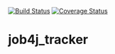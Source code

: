 [![Build Status](https://travis-ci.com/skrasavin/job4j_tracker.svg?branch=master)](https://travis-ci.com/skrasavin/job4j_tracker)
[![Coverage Status](https://codecov.io/gh/skrasavin/job4j_tracker/branch/master/graph/badge.svg?token=GUN2XYO9JN)](https://codecov.io/gh/skrasavin/job4j_tracker)


# job4j_tracker